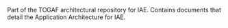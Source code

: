 Part of the TOGAF architectural repository for IAE. Contains documents that detail the Application Architecture for IAE.
